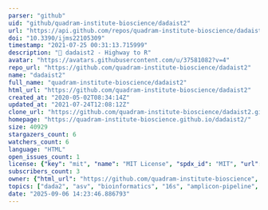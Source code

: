 ```yaml
---
parser: "github"
uid: "github/quadram-institute-bioscience/dadaist2"
url: "https://api.github.com/repos/quadram-institute-bioscience/dadaist2"
doi: "10.3390/ijms22105309"
timestamp: "2021-07-25 00:31:13.715999"
description: "🎨 dadaist2 - Highway to R"
avatar: "https://avatars.githubusercontent.com/u/37581082?v=4"
repo_url: "https://github.com/quadram-institute-bioscience/dadaist2"
name: "dadaist2"
full_name: "quadram-institute-bioscience/dadaist2"
html_url: "https://github.com/quadram-institute-bioscience/dadaist2"
created_at: "2020-05-02T08:34:14Z"
updated_at: "2021-07-24T12:08:12Z"
clone_url: "https://github.com/quadram-institute-bioscience/dadaist2.git"
homepage: "https://quadram-institute-bioscience.github.io/dadaist2/"
size: 40929
stargazers_count: 6
watchers_count: 6
language: "HTML"
open_issues_count: 1
license: {"key": "mit", "name": "MIT License", "spdx_id": "MIT", "url": "https://api.github.com/licenses/mit", "node_id": "MDc6TGljZW5zZTEz"}
subscribers_count: 3
owner: {"html_url": "https://github.com/quadram-institute-bioscience", "avatar_url": "https://avatars.githubusercontent.com/u/37581082?v=4", "login": "quadram-institute-bioscience", "type": "Organization"}
topics: ["dada2", "asv", "bioinformatics", "16s", "amplicon-pipeline", "taxonomy", "phyloseq", "metabarcoding"]
date: "2025-09-06 14:23:46.886793"
---
```

